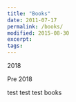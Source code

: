 ```yaml
---
title: "Books"
date: 2011-07-17
permalink: /books/
modified: 2015-08-30
excerpt:
tags:
---
```



2018



Pre 2018





test test test books
